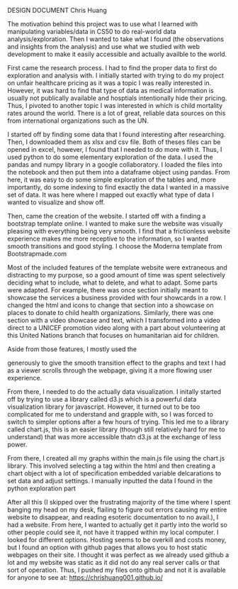 DESIGN DOCUMENT
Chris Huang

The motivation behind this project was to use what I learned with manipulating variables/data in CS50 to do real-world data analysis/exploration.
Then I wanted to take what I found (the observations and insights from the analysis) and use what we studied with
web development to make it easily accessible and actually availble to the world.

First came the research process. I had to find the proper data to first do exploration and analysis with. I initially
started with trying to do my project on unfair healthcare pricing as it was a topic I was really interested in. However,
it was hard to find that type of data as medical information is usually not publically available and hosptials intentionally
hide their pricing. Thus, I pivoted to another topic I was interested in which is child mortality rates around the world.
There is a lot of great, reliable data sources on this from international organizations such as the UN.

I started off by finding some data that I found interesting after researching. Then, I downloaded them as xlsx and csv file.
Both of theses files can be opened in excel, however, I found that I needed to do more with it. Thus, I used python
to do some elementary exploration of the data. I used the pandas and numpy library in a google collaboratory. I loaded the files into
the notebook and then put them into a dataframe object using pandas. From here, it was easy to do some simple exploration of the tables
and, more importantly, do some indexing to find exactly the data I wanted in a massive set of data. It was here where I mapped out exactly what
type of data I wanted to visualize and show off.

Then, came the creation of the website. I started off with a finding a bootstrap template online. I wanted to make sure
the website was visually pleasing with everything being very smooth. I find that a frictionless website experience makes
me more receptive to the information, so I wanted smooth transitions and good styling. I choose the Moderna template from Bootstrapmade.com

Most of the included features of the template website were extraneous and distracting to my purpose, so a good amount of time was spent selectively
deciding what to include, what to delete, and what to adapt. Some parts were adapted. For example, there was once section initially meant to showcase the
services a business provided with four showcards in a row. I changed the html and icons to change that section into a showcase on places to donate to
child health organizations. Similarly, there was one section with a video showcase and text, which I transformed into a video direct to a UNICEF promotion
video along with a part about volunteering at this United Nations branch that focuses on humanitarian aid for children.

Aside from those features, I mostly used the <div class="row" data-aos="fade-up"> generously to give the smooth transition effect
to the graphs and text I had as a viewer scrolls through the webpage, giving it a more flowing user experience.

From there, I needed to do the actually data visualization. I initally started off by trying to use a library
called d3.js which is a powerful data visualization library for javascript. However, it turned out to be too complicated
for me to understand and grapple with, so I was forced to switch to simpler options after a few hours of trying. This led me
to a library called chart.js, this is an easier library (though still relatively hard for me to understand) that was more
accessible thatn d3.js at the exchange of less power.

From there, I created all my graphs within the main.js file using the chart.js library. This involved selecting a tag
within the html and then creating a chart object with a lot of specification embedded variable delcarations to set data and adjust settings.
I manually inputted the data I found in the python exploration part

After all this (I skipped over the frustrating majority of the time where I spent banging my head on my desk, flailing to figure out errors causing my entire website
to disappear, and reading esoteric documentation to no avail.), I had a website. From here, I wanted to actually get it partly into the world
so other people could see it, not have it trapped within my local computer. I looked for different options. Hosting seems to be overkill and costs money,
but I found an option with github pages that allows you to host static webpages on their site. I thought it was perfect as we already used github a lot
and my website was static as it did not do any real server calls or that sort of operation. Thus, I pushed my files onto github and not it is available for anyone
to see at: https://chrishuang001.github.io/
